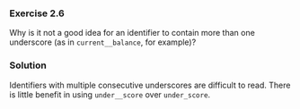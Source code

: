 ### Exercise 2.6
Why is it not a good idea for an identifier to contain more than one underscore (as in `current__balance`, for example)?

### Solution
Identifiers with multiple consecutive underscores are difficult to read. There is little benefit in using `under__score` over `under_score`.
